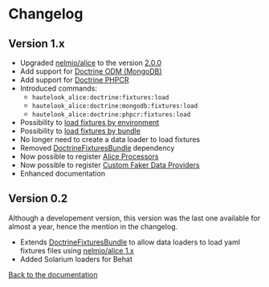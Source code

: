 # Changelog

## Version 1.x

* Upgraded [nelmio/alice](https://github.com/nelmio/alice) to the version [2.0.0](https://github.com/nelmio/alice/releases/tag/2.0.0)
* Add support for [Doctrine ODM (MongoDB)](http://doctrine-mongodb-odm.readthedocs.org/en/latest/)
* Add support for [Doctrine PHPCR](http://doctrine-phpcr-odm.readthedocs.org/en/latest/)
* Introduced commands:
	* `hautelook_alice:doctrine:fixtures:load`
	* `hautelook_alice:doctrine:mongodb:fixtures:load`
	* `hautelook_alice:doctrine:phpcr:fixtures:load`
* Possibility to [load fixtures by environment](https://github.com/hautelook/AliceBundle/blob/master/src/Resources/doc/advanced-usage.md#environment-specific-fixtures)
* Possibility to [load fixtures by bundle](https://github.com/hautelook/AliceBundle#basic-usage)
* No longer need to create a data loader to load fixtures
* Removed [DoctrineFixturesBundle](https://github.com/doctrine/DoctrineFixturesBundle) dependency
* Now possible to register [Alice Processors][1]
* Now possible to register [Custom Faker Data Providers][2]
* Enhanced documentation

## Version 0.2

Although a developement version, this version was the last one available for almost a year, hence the mention in the changelog.

* Extends [DoctrineFixturesBundle](https://github.com/doctrine/DoctrineFixturesBundle) to allow data loaders to load yaml fixtures files using [nelmio/alice 1.x](https://github.com/nelmio/alice/tree/1.x)
* Added Solarium loaders for Behat

[Back to the documentation](README.md)

[1]: https://github.com/nelmio/alice#processors
[2]: https://github.com/nelmio/alice#custom-faker-data-providers
